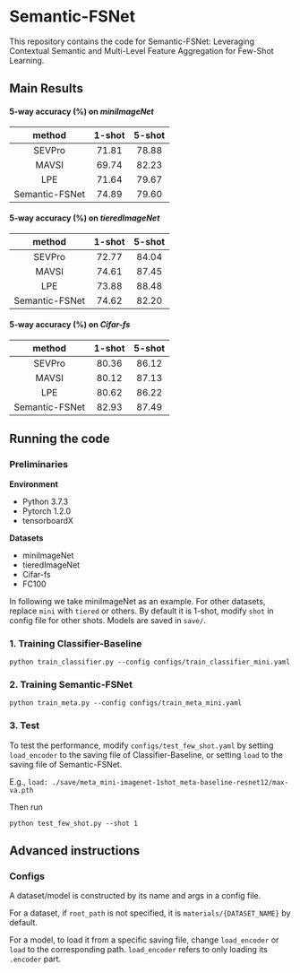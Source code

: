 # Semantic-FSNet

This repository contains the code for  Semantic-FSNet: Leveraging Contextual Semantic and Multi-Level Feature Aggregation for Few-Shot Learning.

## Main Results

#### 5-way accuracy (%) on *miniImageNet*

|     method     | 1-shot | 5-shot |
| :------------: | :----: | :----: |
|     SEVPro     | 71.81  | 78.88  |
|     MAVSI      | 69.74  | 82.23  |
|      LPE       | 71.64  | 79.67  |
| Semantic-FSNet | 74.89  | 79.60  |

#### 5-way accuracy (%) on *tieredImageNet*

|     method     | 1-shot | 5-shot |
| :------------: | :----: | :----: |
|     SEVPro     | 72.77  | 84.04  |
|     MAVSI      | 74.61  | 87.45  |
|      LPE       | 73.88  | 88.48  |
| Semantic-FSNet | 74.62  | 82.20  |

#### 5-way accuracy (%) on *Cifar-fs*

|     method     | 1-shot | 5-shot |
| :------------: | :----: | :----: |
|     SEVPro     | 80.36  | 86.12  |
|     MAVSI      | 80.12  | 87.13  |
|      LPE       | 80.62  | 86.22  |
| Semantic-FSNet | 82.93  | 87.49  |

## Running the code

### Preliminaries

**Environment**

- Python 3.7.3
- Pytorch 1.2.0
- tensorboardX

**Datasets**

- miniImageNet
- tieredImageNet
- Cifar-fs
- FC100

In following we take miniImageNet as an example. For other datasets, replace `mini` with `tiered`  or others.
By default it is 1-shot, modify `shot` in config file for other shots. Models are saved in `save/`.

### 1. Training Classifier-Baseline

```
python train_classifier.py --config configs/train_classifier_mini.yaml
```

### 2. Training Semantic-FSNet

```
python train_meta.py --config configs/train_meta_mini.yaml
```

### 3. Test

To test the performance, modify `configs/test_few_shot.yaml` by setting `load_encoder` to the saving file of Classifier-Baseline, or setting `load` to the saving file of Semantic-FSNet.

E.g., `load: ./save/meta_mini-imagenet-1shot_meta-baseline-resnet12/max-va.pth`

Then run

```
python test_few_shot.py --shot 1
```

## Advanced instructions

### Configs

A dataset/model is constructed by its name and args in a config file.

For a dataset, if `root_path` is not specified, it is `materials/{DATASET_NAME}` by default.

For a model, to load it from a specific saving file, change `load_encoder` or `load` to the corresponding path.
`load_encoder` refers to only loading its `.encoder` part.
